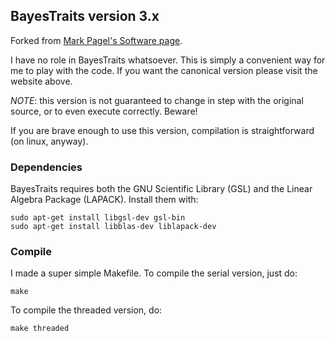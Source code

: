 BayesTraits version 3.x
---------------
Forked from [Mark Pagel's Software page](http://www.evolution.rdg.ac.uk/BayesTraitsV3.0.1/BayesTraitsV3.0.1.html).

I have no role in BayesTraits whatsoever. This is simply a convenient way for me to play with the code. If you want the canonical version please visit the website above.

*NOTE*: this version is not guaranteed to change in step with the original source, or to even execute correctly. Beware!

If you are brave enough to use this version, compilation is straightforward (on linux, anyway). 

### Dependencies
BayesTraits requires both the GNU Scientific Library (GSL) and the Linear Algebra Package (LAPACK). Install them with:

```
sudo apt-get install libgsl-dev gsl-bin 
sudo apt-get install libblas-dev liblapack-dev
```

### Compile
I made a super simple Makefile. To compile the serial version, just do:

```
make
```

To compile the threaded version, do:

```
make threaded
```

